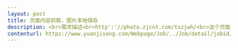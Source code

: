 ```yaml
---                
layout: post       
title: 页面内容抓取，图片本地保存           
description: <br>需求描述<br>http':'//photo.zjcnt.com/tszjwh/<br>这个页面左侧菜单，分两级，抓去页面右侧内容，图片及对应名称。<br>图片保存本地，数据用&nbspsqlite&nbsp存储。<br>语言：php<br>&nbsp钱塘风物<br>&nbsp&nbsp&nbsp&nbsp&nbsp民乐清音<br>&nbsp&nbsp&nbsp&nbsp评话书艺<br>&nbsp&nbsp&nbsp&nbsp剧种佳汇<br>&nbsp&nbsp&nbsp&nbsp江南舞韵<br>&nbsp&nbsp&nbsp&nbsp民谣古风<br>&nbsp&nbsp&nbsp&nbsp雕琢塑绘<br>&nbsp&nbsp&nbsp&nbsp百工匠意<br>&nbsp&nbsp&nbsp&nbsp传统医药<br>&nbsp&nbsp&nbsp&nbsp游艺竞技<br>&nbsp&nbsp&nbsp&nbsp民俗奇观<br>&nbsp人文化成<br>&nbsp&nbsp&nbsp&nbsp&nbsp艺术大师<br>&nbsp&nbsp&nbsp&nbsp文人名士<br>&nbsp&nbsp&nbsp&nbsp经世之师<br>&nbsp&nbsp&nbsp&nbsp学术大家<br>&nbsp意匠天工<br>&nbsp&nbsp&nbsp&nbsp&nbsp院团荟萃<br>&nbsp&nbsp&nbsp&nbsp剧院生辉<br>&nbsp&nbsp&nbsp&nbsp群文聚艺<br>&nbsp&nbsp&nbsp&nbsp书海览胜<br>&nbsp&nbsp&nbsp&nbsp名居故地<br>&nbsp&nbsp&nbsp&nbsp博物集成<br>&nbsp胜迹寻踪<br>&nbsp&nbsp&nbsp&nbsp&nbsp文化村镇<br>&nbsp&nbsp&nbsp&nbsp文化名城<br>&nbsp&nbsp&nbsp&nbsp革命遗址<br>&nbsp&nbsp&nbsp&nbsp水道桥堤<br>&nbsp&nbsp&nbsp&nbsp村落居民<br>&nbsp&nbsp&nbsp&nbsp书院书楼<br>&nbsp&nbsp&nbsp&nbsp市政坊肆<br>&nbsp&nbsp&nbsp&nbsp窑址矿址<br>&nbsp&nbsp&nbsp&nbsp造像石刻<br>&nbsp&nbsp&nbsp&nbsp伽蓝佛塔<br>&nbsp&nbsp&nbsp&nbsp陵祠墓葬<br>&nbsp&nbsp&nbsp&nbsp旧墙古城<br>&nbsp&nbsp&nbsp&nbsp文化遗址<br>     
contenturl: https://www.yuanjisong.com/Webpage/Job/../Job/detail/jobid/101473      
---                 
```


